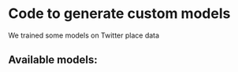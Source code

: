 # Code to generate custom models
We trained some models on Twitter place data

## Available models:
